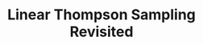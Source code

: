 ---
authors:
- firstname: Marc
  institute: Inria-Lille
  lastname: Abeille
- firstname: Alessandro
  institute: Inria-Lille
  lastname: Lazaric
layout: refuses
pdf: http://researchers.lille.inria.fr/~lazaric/Webpage/Publications_files/main.pdf
section: pre
title: Linear Thompson Sampling Revisited
---